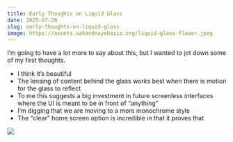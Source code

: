 ```yaml
---
title: Early Thoughts on Liquid Glass
date: 2025-07-29
slug: early-thoughts-on-liquid-glass
image: https://assets.sahandnayebaziz.org/liquid-glass-flower.jpeg
---
```


I’m going to have a lot more to say about this, but I wanted to jot down some of my first thoughts.

- I think it’s beautiful
- The lensing of content behind the glass works best when there is motion for the glass to reflect
- To me this suggests a big investment in future screenless interfaces where the UI is meant to be in front of “anything”
- I’m digging that we are moving to a more monochrome style
- The “clear” home screen option is incredible in that it proves  that 

![](https://assets.sahandnayebaziz.org/liquid-glass-flower.jpeg)

